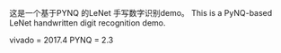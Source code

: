 这是一个基于PYNQ 的LeNet 手写数字识别demo。
This is a PyNQ-based LeNet handwritten digit recognition demo.


vivado = 2017.4
PYNQ = 2.3
